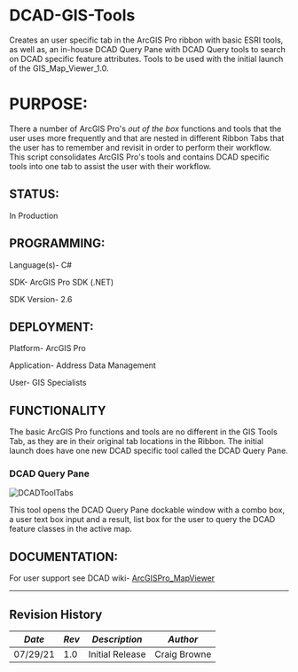 # DCAD-GIS-Tools
Creates an user specific tab in the ArcGIS Pro ribbon with basic ESRI tools, as well as, an in-house DCAD Query Pane with DCAD Query tools to search on DCAD specific feature attributes.  Tools to be used with the initial launch of the GIS_Map_Viewer_1.0.

# PURPOSE:
There a number of ArcGIS Pro's *out of the box* functions and tools that the user uses more frequently and that are nested in different Ribbon Tabs that the user has to remember and revisit in order to perform their workflow.  This script consolidates ArcGIS Pro's tools and contains DCAD specific tools into one tab to assist the user with their workflow.

## STATUS: 
In Production

## PROGRAMMING:
Language(s)- C# 

SDK- ArcGIS Pro SDK (.NET)

SDK Version- 2.6

## DEPLOYMENT:
Platform- ArcGIS Pro

Application-  Address Data Management

User- GIS Specialists

## FUNCTIONALITY
The basic ArcGIS Pro functions and tools are no different in the GIS Tools Tab, as they are in their original tab locations in the Ribbon.  The initial launch does have one new DCAD specific tool called the DCAD Query Pane.

### DCAD Query Pane

![DCADToolTabs](./DCADToolTabs/Images/locateIcon.png)

This tool opens the DCAD Query Pane dockable window with a combo box, a user text box input and a result, list box for the user to query the DCAD feature classes in the active map.


## DOCUMENTATION:
For user support see DCAD wiki- [ArcGISPro_MapViewer](http://dcadwiki.dcad.org/dcadwiki/ArcGISPro-GIS_Tools_Tab?highlight=%28%5CbEndUsers-ArcGISPro%5Cb%29)

----
## Revision History

|*Date*|*Rev*|*Description*|*Author*|
|------|-----|-------------|--------|
|07/29/21|1.0 |Initial Release |Craig Browne |
